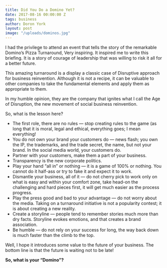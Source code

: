 ```yaml
---
title: Did You Do a Domino Yet?
date: 2017-08-16 00:00:00 Z
tags: business
author: Doron York
layout: post
image: "/uploads/dominos.jpg"
---
```


I had the privilege to attend an event that tells the story of the remarkable Domino’s Pizza Turnaround, Very inspiring. It inspired me to write this briefing. It is a story of courage of leadership that was willing to risk it all for a better future.

This amazing turnaround is a display a classic case of Disruptive approach for business reinvention. Although it is not a recipe, it can be valuable to other companies to take the fundamental elements and apply them as appropriate to them.

In my humble opinion, they are the company that ignites what I call the Age of Disruption, the new movement of social business reinvention.

So, what is the lesson here?

* The first role, there are no rules — stop creating rules to the game (as long that it is moral, legal and ethical, everything goes; I mean everything!
* You do not own your brand your customers do — news flash; you own the IP, the trademarks, and the trade secret, the name, but not your brand. In the social media world, your customers do.
* Partner with your customers, make them a part of your business.
* Transparency is the new corporate politics.
* Play your hand “all in” or nothing — it is a game of 100% or nothing. You cannot do it half-ass or try to fake it and expect it to work.
* Dismantle your business, all of it — do not cherry pick to work only on what is easy and within your comfort zone, take head-on the challenging and hard pieces first, it will get much easier as the process progress.
* Play the press good and bad to your advantage — do not worry about the media. Taking on a turnaround initiative is not a popularity contest; it is about creating a new reality.
* Create a storyline — people tend to remember stories much more than dry facts. Storyline evokes emotions, and that creates a brand association.
* Be humble — do not rely on your success for long, the way back down is much faster than the climb to the top.

Well, I hope it introduces some value to the future of your business. The bottom line is that the future is waiting not to be late!

**So, what is your “Domino”?**